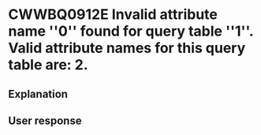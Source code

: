 # CWWBQ0912E Invalid attribute name ''0'' found for query table ''1''. Valid attribute names for this query table are: 2.

## Explanation

## User response